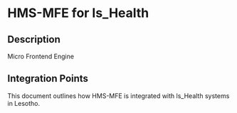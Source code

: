 # HMS-MFE for ls_Health

## Description

Micro Frontend Engine

## Integration Points

This document outlines how HMS-MFE is integrated with ls_Health systems in Lesotho.
